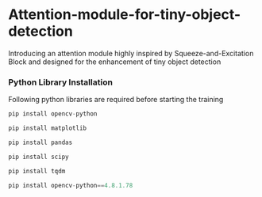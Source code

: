# Attention-module-for-tiny-object-detection
Introducing an attention module highly inspired by Squeeze-and-Excitation Block and designed for the enhancement of tiny object detection

### Python Library Installation
Following python libraries are required before starting the training
```python
pip install opencv-python
```
```python
pip install matplotlib
```
```python
pip install pandas
```
```python
pip install scipy
```
```python
pip install tqdm
```
```python
pip install opencv-python==4.8.1.78
```
